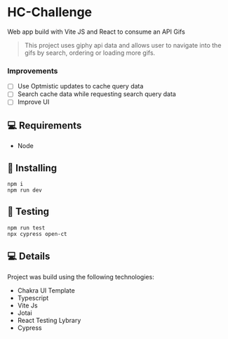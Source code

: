 # HC-Challenge
Web app build with Vite JS and React to consume an API Gifs


> This project uses giphy api data and allows user to navigate into the gifs by search, ordering or loading more gifs.

### Improvements

- [ ] Use Optmistic updates to cache query data
- [ ] Search cache data while requesting search query data 
- [ ] Improve UI

## 💻 Requirements

* Node 

## 🚀 Installing 

```
npm i
npm run dev
```

## 🚀 Testing 

```
npm run test
npx cypress open-ct
```

## 💻 Details 

Project was build using the following technologies:

* Chakra UI Template
* Typescript
* Vite Js
* Jotai
* React Testing Lybrary 
* Cypress


